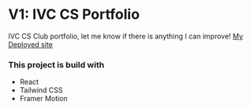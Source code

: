 # V1: IVC CS Portfolio

IVC CS Club portfolio, let me know if there is anything I can improve!
[My Deployed site](https://ivccsclub.netlify.app/)


  
### This project is build with
 * React
 * Tailwind CSS
 * Framer Motion
   
